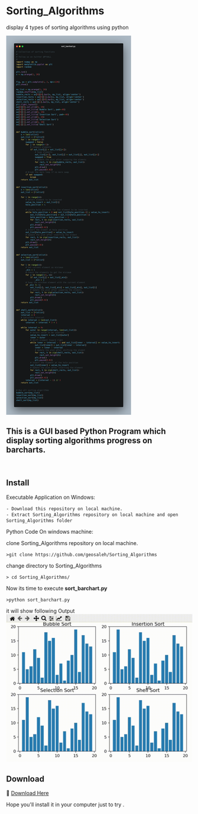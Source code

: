 # Sorting_Algorithms
display 4 types of sorting algorithms using python 

<img src="sort_barchart_code.png">

## This is a GUI based Python Program which display sorting algorithms progress on barcharts.
<br>

 ## Install
  Executable Application on Windows:
  ```
  - Download this repository on local machine.
  - Extract Sorting_Algorithms repository on local machine and open Sorting_Algorithms folder
  ```

  Python Code On windows machine:

  clone Sorting_Algorithms repository on local machine.
  ```
  >git clone https://github.com/geosaleh/Sorting_Algorithms
  ```
  change directory to Sorting_Algorithms
  ```
  > cd Sorting_Algorithms/
  ```

Now its time to execute **sort_barchart.py**
```
>python sort_barchart.py
```
it will show following Output
<img src="sort_barchart_output.gif">

## Download
:paperclip: [Download Here](https://github.com/geosaleh/Sorting_Algorithms/archive/refs/heads/master.zip)

Hope you'll install it in your computer just to try .

